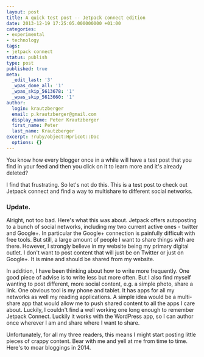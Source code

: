 ```yaml
---
layout: post
title: A quick test post -- Jetpack connect edition
date: 2013-12-19 17:25:05.000000000 +01:00
categories:
- experimental
- technology
tags:
- jetpack connect
status: publish
type: post
published: true
meta:
  _edit_last: '3'
  _wpas_done_all: '1'
  _wpas_skip_5613678: '1'
  _wpas_skip_5613660: '1'
author:
  login: krautzberger
  email: p.krautzberger@gmail.com
  display_name: Peter Krautzberger
  first_name: Peter
  last_name: Krautzberger
excerpt: !ruby/object:Hpricot::Doc
  options: {}
---
```


You know how every blogger once in a while will have a test post that you find in your feed and then you click on it to learn more and it's already deleted?

I find that frustrating. So let's not do this. This is a test post to check out Jetpack connect and find a way to multishare to different social networks.

### Update.

Alright, not too bad. Here's what this was about. Jetpack offers autoposting to a bunch of social networks, including my two current active ones - twitter and Google+. In particular the Google+ connection is painfully difficult with free tools. But still, a large amount of people I want to share things with are there. However, I strongly believe in my website being my primary digital outlet. I don't want to post content that will just be on Twitter or just on Google+. It is mine and should be shared from my website.

In addition, I have been thinking about how to write more frequently. One good piece of advise is to write less but more often. But I also find myself wanting to post different, more social content, e.g. a simple photo, share a link. One obvious tool is my phone and tablet. It has apps for all my networks as well my reading applications. A simple idea would be a multi-share app that would allow me to push shared content to all the apps I care about. Luckily, I couldn't find a well working one long enough to remember Jetpack Connect. Luckily it works with the WordPress app, so I can author once wherever I am and share where I want to share.

Unfortunately, for all my three readers, this means I might start posting little pieces of crappy content. Bear with me and yell at me from time to time. Here's to moar bloggings in 2014.